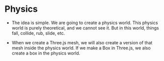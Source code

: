 # Physics

- The idea is simple. We are going to create a physics world. This physics world is purely theoretical, and we cannot see it. But in this world, things fall, collide, rub, slide, etc.

- When we create a Three.js mesh, we will also create a version of that mesh inside the physics world. If we make a Box in Three.js, we also create a box in the physics world.
